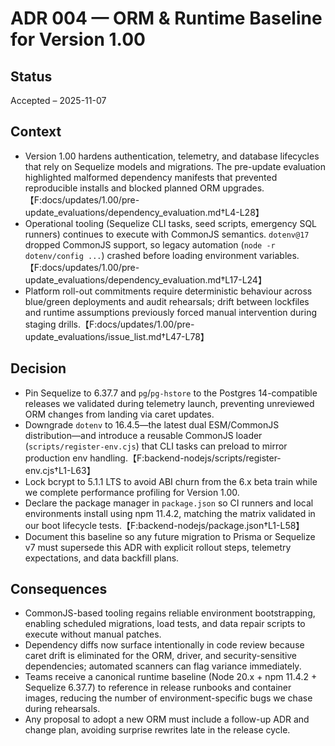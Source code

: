 # ADR 004 — ORM & Runtime Baseline for Version 1.00

## Status
Accepted – 2025-11-07

## Context
- Version 1.00 hardens authentication, telemetry, and database lifecycles that rely on Sequelize models and migrations. The pre-update evaluation highlighted malformed dependency manifests that prevented reproducible installs and blocked planned ORM upgrades.【F:docs/updates/1.00/pre-update_evaluations/dependency_evaluation.md†L4-L28】
- Operational tooling (Sequelize CLI tasks, seed scripts, emergency SQL runners) continues to execute with CommonJS semantics. `dotenv@17` dropped CommonJS support, so legacy automation (`node -r dotenv/config ...`) crashed before loading environment variables.【F:docs/updates/1.00/pre-update_evaluations/dependency_evaluation.md†L17-L24】
- Platform roll-out commitments require deterministic behaviour across blue/green deployments and audit rehearsals; drift between lockfiles and runtime assumptions previously forced manual intervention during staging drills.【F:docs/updates/1.00/pre-update_evaluations/issue_list.md†L47-L78】

## Decision
- Pin Sequelize to 6.37.7 and `pg`/`pg-hstore` to the Postgres 14-compatible releases we validated during telemetry launch, preventing unreviewed ORM changes from landing via caret updates.
- Downgrade `dotenv` to 16.4.5—the latest dual ESM/CommonJS distribution—and introduce a reusable CommonJS loader (`scripts/register-env.cjs`) that CLI tasks can preload to mirror production env handling.【F:backend-nodejs/scripts/register-env.cjs†L1-L63】
- Lock bcrypt to 5.1.1 LTS to avoid ABI churn from the 6.x beta train while we complete performance profiling for Version 1.00.
- Declare the package manager in `package.json` so CI runners and local environments install using npm 11.4.2, matching the matrix validated in our boot lifecycle tests.【F:backend-nodejs/package.json†L1-L58】
- Document this baseline so any future migration to Prisma or Sequelize v7 must supersede this ADR with explicit rollout steps, telemetry expectations, and data backfill plans.

## Consequences
- CommonJS-based tooling regains reliable environment bootstrapping, enabling scheduled migrations, load tests, and data repair scripts to execute without manual patches.
- Dependency diffs now surface intentionally in code review because caret drift is eliminated for the ORM, driver, and security-sensitive dependencies; automated scanners can flag variance immediately.
- Teams receive a canonical runtime baseline (Node 20.x + npm 11.4.2 + Sequelize 6.37.7) to reference in release runbooks and container images, reducing the number of environment-specific bugs we chase during rehearsals.
- Any proposal to adopt a new ORM must include a follow-up ADR and change plan, avoiding surprise rewrites late in the release cycle.
